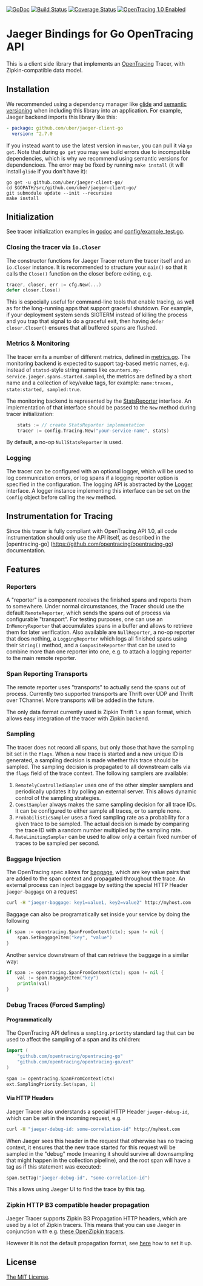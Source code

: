 [![GoDoc][doc-img]][doc] [![Build Status][ci-img]][ci] [![Coverage Status][cov-img]][cov] [![OpenTracing 1.0 Enabled][ot-img]][ot-url]

# Jaeger Bindings for Go OpenTracing API

This is a client side library that implements an
[OpenTracing](http://opentracing.io) Tracer,
with Zipkin-compatible data model.

## Installation

We recommended using a dependency manager like [glide](https://github.com/Masterminds/glide)
and [semantic versioning](http://semver.org/) when including this library into an application.
For example, Jaeger backend imports this library like this:

```yaml
- package: github.com/uber/jaeger-client-go
  version: ^2.7.0
```

If you instead want to use the latest version in `master`, you can pull it via `go get`.
Note that during `go get` you may see build errors due to incompatible dependencies, which is why
we recommend using semantic versions for dependencioes.  The error  may be fixed by running
`make install` (it will install `glide` if you don't have it):

```shell
go get -u github.com/uber/jaeger-client-go/
cd $GOPATH/src/github.com/uber/jaeger-client-go/
git submodule update --init --recursive
make install
```

## Initialization

See tracer initialization examples in [godoc](https://godoc.org/github.com/uber/jaeger-client-go/config#pkg-examples)
and [config/example_test.go](./config/example_test.go).

### Closing the tracer via `io.Closer`

The constructor functions for Jaeger Tracer return the tracer itself and an `io.Closer` instance.
It is recommended to structure your `main()` so that it calls the `Close()` function on the closer
before exiting, e.g.

```go
tracer, closer, err := cfg.New(...)
defer closer.Close()
```

This is especially useful for command-line tools that enable tracing, as well as
for the long-running apps that support graceful shutdown. For example, if your deployment
system sends SIGTERM instead of killing the process and you trap that signal to do a graceful
exit, then having `defer closer.Closer()` ensures that all buffered spans are flushed.

### Metrics & Monitoring

The tracer emits a number of different metrics, defined in
[metrics.go](metrics.go). The monitoring backend is expected to support
tag-based metric names, e.g. instead of `statsd`-style string names
like `counters.my-service.jaeger.spans.started.sampled`, the metrics
are defined by a short name and a collection of key/value tags, for
example: `name:traces, state:started, sampled:true`.

The monitoring backend is represented by the
[StatsReporter](stats_reporter.go) interface. An implementation
of that interface should be passed to the `New` method during
tracer initialization:

```go
    stats := // create StatsReporter implementation
    tracer := config.Tracing.New("your-service-name", stats)
```

By default, a no-op `NullStatsReporter` is used.

### Logging

The tracer can be configured with an optional logger, which will be
used to log communication errors, or log spans if a logging reporter
option is specified in the configuration. The logging API is abstracted
by the [Logger](logger.go) interface. A logger instance implementing
this interface can be set on the `Config` object before calling the
`New` method.

## Instrumentation for Tracing

Since this tracer is fully compliant with OpenTracing API 1.0,
all code instrumentation should only use the API itself, as described
in the [opentracing-go]
(https://github.com/opentracing/opentracing-go) documentation.

## Features

### Reporters

A "reporter" is a component receives the finished spans and reports
them to somewhere. Under normal circumstances, the Tracer
should use the default `RemoteReporter`, which sends the spans out of
process via configurable "transport". For testing purposes, one can
use an `InMemoryReporter` that accumulates spans in a buffer and
allows to retrieve them for later verification. Also available are
`NullReporter`, a no-op reporter that does nothing, a `LoggingReporter`
which logs all finished spans using their `String()` method, and a
`CompositeReporter` that can be used to combine more than one reporter
into one, e.g. to attach a logging reporter to the main remote reporter.

### Span Reporting Transports

The remote reporter uses "transports" to actually send the spans out
of process. Currently two supported transports are Thrift over UDP
and Thrift over TChannel. More transports will be added in the future.

The only data format currently used is Zipkin Thrift 1.x span format,
which allows easy integration of the tracer with Zipkin backend.

### Sampling

The tracer does not record all spans, but only those that have the
sampling bit set in the `flags`. When a new trace is started and a new
unique ID is generated, a sampling decision is made whether this trace
should be sampled. The sampling decision is propagated to all downstream
calls via the `flags` field of the trace context. The following samplers
are available:
  1. `RemotelyControlledSampler` uses one of the other simpler samplers
     and periodically updates it by polling an external server. This
     allows dynamic control of the sampling strategies.
  1. `ConstSampler` always makes the same sampling decision for all
     trace IDs. it can be configured to either sample all traces, or
     to sample none.
  1. `ProbabilisticSampler` uses a fixed sampling rate as a probability
     for a given trace to be sampled. The actual decision is made by
     comparing the trace ID with a random number multiplied by the
     sampling rate.
  1. `RateLimitingSampler` can be used to allow only a certain fixed
     number of traces to be sampled per second.

### Baggage Injection

The OpenTracing spec allows for [baggage](https://github.com/opentracing/specification/blob/master/specification.md#set-a-baggage-item),
which are key value pairs that are added to the span context and propagated
throughout the trace.
An external process can inject baggage by setting the special
HTTP Header `jaeger-baggage` on a request

```sh
curl -H "jaeger-baggage: key1=value1, key2=value2" http://myhost.com
```

Baggage can also be programatically set inside your service by doing
the following

```go
if span := opentracing.SpanFromContext(ctx); span != nil {
    span.SetBaggageItem("key", "value")
}
```

Another service downstream of that can retrieve the baggage in a similar way:

```go
if span := opentracing.SpanFromContext(ctx); span != nil {
    val := span.BaggageItem("key")
    println(val)
}
```

### Debug Traces (Forced Sampling)

#### Programmatically

The OpenTracing API defines a `sampling.priority` standard tag that
can be used to affect the sampling of a span and its children:

```go
import (
    "github.com/opentracing/opentracing-go"
    "github.com/opentracing/opentracing-go/ext"
)

span := opentracing.SpanFromContext(ctx)
ext.SamplingPriority.Set(span, 1)    
```

#### Via HTTP Headers

Jaeger Tracer also understands a special HTTP Header `jaeger-debug-id`,
which can be set in the incoming request, e.g.

```sh
curl -H "jaeger-debug-id: some-correlation-id" http://myhost.com
```

When Jaeger sees this header in the request that otherwise has no
tracing context, it ensures that the new trace started for this
request will be sampled in the "debug" mode (meaning it should survive
all downsampling that might happen in the collection pipeline), and the
root span will have a tag as if this statement was executed:

```go
span.SetTag("jaeger-debug-id", "some-correlation-id")
```

This allows using Jaeger UI to find the trace by this tag.

### Zipkin HTTP B3 compatible header propagation

Jaeger Tracer supports Zipkin B3 Propagation HTTP headers, which are used
by a lot of Zipkin tracers. This means that you can use Jaeger in conjunction with e.g. [these OpenZipkin tracers](https://github.com/openzipkin).

However it is not the default propagation format, see [here](zipkin/README.md#NewZipkinB3HTTPHeaderPropagator) how to set it up.

## License

  [The MIT License](LICENSE).


[doc-img]: https://godoc.org/github.com/uber/jaeger-client-go?status.svg
[doc]: https://godoc.org/github.com/uber/jaeger-client-go
[ci-img]: https://travis-ci.org/uber/jaeger-client-go.svg?branch=master
[ci]: https://travis-ci.org/uber/jaeger-client-go
[cov-img]: https://coveralls.io/repos/uber/jaeger-client-go/badge.svg?branch=master&service=github
[cov]: https://coveralls.io/github/uber/jaeger-client-go?branch=master
[ot-img]: https://img.shields.io/badge/OpenTracing--1.0-enabled-blue.svg
[ot-url]: http://opentracing.io
